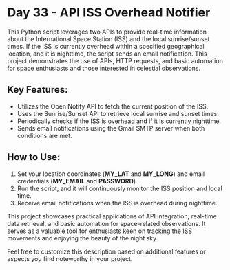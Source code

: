 # Day 33 - API ISS Overhead Notifier

This Python script leverages two APIs to provide real-time information about the International Space Station (ISS) and the local sunrise/sunset times. If the ISS is currently overhead within a specified geographical location, and it is nighttime, the script sends an email notification. 
This project demonstrates the use of APIs, HTTP requests, and basic automation for space enthusiasts and those interested in celestial observations.

## Key Features:

- Utilizes the Open Notify API to fetch the current position of the ISS.
- Uses the Sunrise/Sunset API to retrieve local sunrise and sunset times.
- Periodically checks if the ISS is overhead and if it is currently nighttime.
- Sends email notifications using the Gmail SMTP server when both conditions are met.

## How to Use:

1. Set your location coordinates (**MY_LAT** and **MY_LONG**) and email credentials (**MY_EMAIL** and **PASSWORD**).
2. Run the script, and it will continuously monitor the ISS position and local time.
3. Receive email notifications when the ISS is overhead during nighttime.

This project showcases practical applications of API integration, real-time data retrieval, and basic automation for space-related observations. It serves as a valuable tool for enthusiasts keen on tracking the ISS movements and enjoying the beauty of the night sky.

Feel free to customize this description based on additional features or aspects you find noteworthy in your project.
